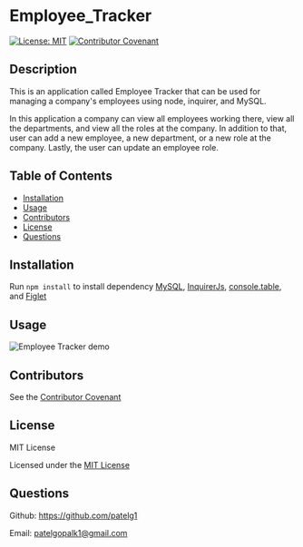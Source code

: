 # Employee_Tracker

[![License: MIT](https://img.shields.io/badge/License-MIT-yellow.svg)](https://opensource.org/licenses/MIT)   [![Contributor Covenant](https://img.shields.io/badge/Contributor%20Covenant-2.0-4baaaa.svg)](code_of_conduct.md)

## Description
This is an application called Employee Tracker that can be used for managing a company's employees using node, inquirer, and MySQL.

In this application a company can view all employees working there, view all the departments, and view all the roles at the company. In addition to that, user can add a new employee, a new department, or a new role at the company. Lastly, the user can update an employee role.



## Table of Contents
* [Installation](#installation)
* [Usage](#usage)
* [Contributors](#contributors)
* [License](#license)
* [Questions](#questions)
  
## Installation
Run `npm install` to install dependency [MySQL](https://www.npmjs.com/package/mysql),  [InquirerJs](https://www.npmjs.com/package/inquirer/v/0.2.3), [console.table](https://www.npmjs.com/package/console.table), and [Figlet](https://www.npmjs.com/package/figlet)

## Usage
![Employee Tracker demo](./assets/Employee_Tracker.gif)

## Contributors
See the [Contributor Covenant](https://www.contributor-covenant.org/version/2/0/code_of_conduct/)

## License
MIT License 

Licensed under the [MIT License](https://choosealicense.com/licenses/mit/)

## Questions
Github: https://github.com/patelg1 

Email: patelgopalk1@gmail.com
